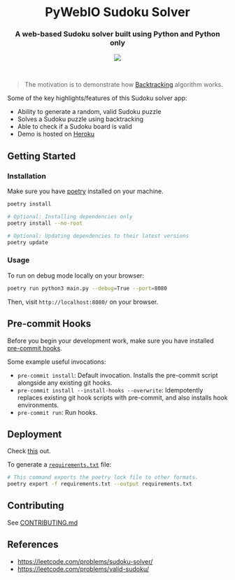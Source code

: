 <h1 align="center"><strong>PyWebIO Sudoku Solver</strong></h1>
<h3 align="center">A web-based Sudoku solver built using Python and Python only
</h3>

<p align="center">
  <img width=auto height=auto src="https://media.giphy.com/media/AmEh0Bo8B1XQ7869i1/giphy.gif">
</p>

<br />

> The motivation is to demonstrate how [Backtracking](https://en.wikipedia.org/wiki/Backtracking) algorithm works.

Some of the key highlights/features of this Sudoku solver app:

-   Ability to generate a random, valid Sudoku puzzle
-   Solves a Sudoku puzzle using backtracking
-   Able to check if a Sudoku board is valid
-   Demo is hosted on [Heroku](https://pywebio-sudoku.herokuapp.com/)

## Getting Started

### Installation

Make sure you have [poetry](https://python-poetry.org/docs/#installation) installed on your machine.

```sh
poetry install

# Optional: Installing dependencies only
poetry install --no-root

# Optional: Updating dependencies to their latest versions
poetry update
```

### Usage

To run on debug mode locally on your browser:

```sh
poetry run python3 main.py --debug=True --port=8080
```

Then, visit `http://localhost:8080/` on your browser.

## Pre-commit Hooks

Before you begin your development work, make sure you have installed [pre-commit hooks](https://pre-commit.com/index.html#installation).

Some example useful invocations:

-   `pre-commit install`: Default invocation. Installs the pre-commit script alongside any existing git hooks.
-   `pre-commit install --install-hooks --overwrite`: Idempotently replaces existing git hook scripts with pre-commit, and also installs hook environments.
-   `pre-commit run`: Run hooks.

## Deployment

Check [this](https://github.com/wang0618/pywebio-in-cloud) out.

To generate a [`requirements.txt`](./requirements.txt) file:

```sh
# This command exports the poetry lock file to other formats.
poetry export -f requirements.txt --output requirements.txt
```

## Contributing

See [CONTRIBUTING.md](./CONTRIBUTING.md)

## References

-   https://leetcode.com/problems/sudoku-solver/
-   https://leetcode.com/problems/valid-sudoku/
